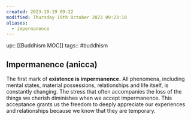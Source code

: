 ```yaml
---
created: 2023-10-19 09:22
modified: Thursday 19th October 2023 09:23:18
aliases:
  - impermanence
---
```

up::  [[Buddhism MOC]]
tags:: #buddhism

## Impermanence (anicca)

The first mark of **existence is impermanence.**
All phenomena, including mental states, material possessions, relationships and life itself, is constantly changing. The stress that often accompanies the loss of the things we cherish diminishes when we accept impermanence. This acceptance grants us the freedom to deeply appreciate our experiences and relationships because we know that they are temporary.
